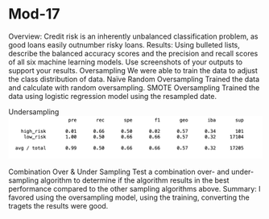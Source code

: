 # Mod-17

Overview:
Credit risk is an inherently unbalanced classification problem, as good loans easily outnumber
risky loans.
Results: Using bulleted lists, describe the balanced accuracy scores and the precision and recall
scores of all six machine learning models. Use screenshots of your outputs to support your
results.
Oversampling
We were able to train the data to adjust the class distribution of data.
Naïve Random Oversampling
Trained the data and calculate with random oversampling.
SMOTE Oversampling
Trained the data using logistic regression model using the resampled date.

Undersampling
![undersampling](undersample.png)

Combination Over & Under Sampling
Test a combination over- and under-sampling algorithm to determine if the algorithm results
in the best performance compared to the other sampling algorithms above.
Summary:
I favored using the oversampling model, using the training, converting the tragets the results
were good.